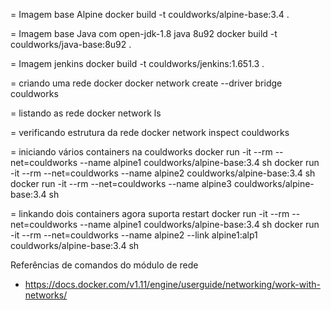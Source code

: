 = Imagem base Alpine
docker build -t couldworks/alpine-base:3.4 .
 
= Imagem base Java com open-jdk-1.8 java 8u92
docker build -t couldworks/java-base:8u92 .
 
= Imagem jenkins 
docker build -t couldworks/jenkins:1.651.3 .
 
= criando uma rede docker
docker network create --driver bridge couldworks
 
= listando as rede
docker network ls
 
= verificando estrutura da rede
docker network inspect couldworks
 
= iniciando vários containers na couldworks
docker run -it --rm --net=couldworks --name alpine1 couldworks/alpine-base:3.4 sh
docker run -it --rm --net=couldworks --name alpine2 couldworks/alpine-base:3.4 sh
docker run -it --rm --net=couldworks --name alpine3 couldworks/alpine-base:3.4 sh
 
= linkando dois containers agora suporta restart
docker run -it --rm --net=couldworks --name alpine1 couldworks/alpine-base:3.4 sh
docker run -it --rm --net=couldworks --name alpine2 --link alpine1:alp1 couldworks/alpine-base:3.4 sh

Referências de comandos do módulo de rede
- https://docs.docker.com/v1.11/engine/userguide/networking/work-with-networks/
